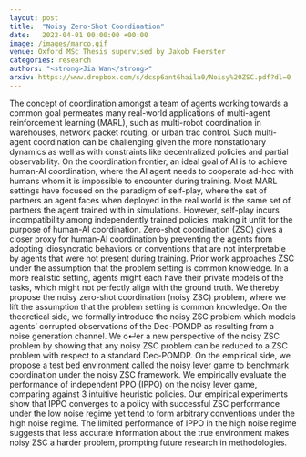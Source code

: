 ```yaml
---
layout: post
title:  "Noisy Zero-Shot Coordination"
date:   2022-04-01 00:00:00 +00:00
image: /images/marco.gif
venue: Oxford MSc Thesis supervised by Jakob Foerster
categories: research
authors: "<strong>Jia Wan</strong>"
arxiv: https://www.dropbox.com/s/dcsp6ant6haila0/Noisy%20ZSC.pdf?dl=0
---
```

The concept of coordination amongst a team of agents working towards a common goal permeates many real-world applications of multi-agent reinforcement learning (MARL), such as multi-robot coordination in warehouses, network packet routing, or urban tra c control. Such multi-agent coordination can be challenging given the more nonstationary dynamics as well as with constraints like decentralized policies and partial observability. On the coordination frontier, an ideal goal of AI is to achieve human-AI coordination, where the AI agent needs to cooperate ad-hoc with humans whom it is impossible to encounter during training.
Most MARL settings have focused on the paradigm of self-play, where the set of partners an agent faces when deployed in the real world is the same set of partners the agent trained with in simulations. However, self-play incurs incompatibility among independently trained policies, making it unfit for the purpose of human-AI coordination. Zero-shot coordination (ZSC) gives a closer proxy for human-AI coordination by preventing the agents from adopting idiosyncratic behaviors or conventions that are not interpretable by agents that were not present during training.
Prior work approaches ZSC under the assumption that the problem setting is common knowledge. In a more realistic setting, agents might each have their private models of the tasks, which might not perfectly align with the ground truth. We thereby propose the noisy zero-shot coordination (noisy ZSC) problem, where we lift the assumption that the problem setting is common knowledge. On the theoretical side, we formally introduce the noisy ZSC problem which models agents’ corrupted observations of the Dec-POMDP as resulting from a noise generation channel. We o↵er a new perspective of the noisy ZSC problem by showing that any noisy ZSC problem can be reduced to a ZSC problem with respect to a standard Dec-POMDP. On the empirical side, we propose a test bed environment called the noisy
lever game to benchmark coordination under the noisy ZSC framework. We empirically evaluate the performance of independent PPO (IPPO) on the noisy lever game, comparing against 3 intuitive heuristic policies. Our empirical experiments show that IPPO converges to a policy with successful ZSC performance under the low noise regime yet tend to form arbitrary conventions under the high noise regime. The limited performance of IPPO in the high noise regime suggests that less accurate information about the true environment makes noisy ZSC a harder problem, prompting future research in methodologies.
